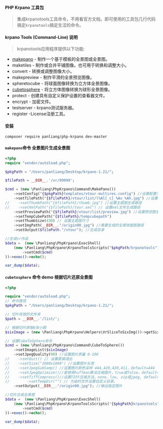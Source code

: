 #### PHP Krpano 工具包

> 集成krpanotools工具命令，不用看官方文档。即可使用的工具包几行代码搞定`krpanotools`搞定生涩的命令。

#### krpano Tools (Command-Line) 说明
 > krpanotools应用程序提供以下功能:
 * [makepano](/tests/make_pano_test.php) - 制作一个基于模板的全景图或全景图。
 * maketiles - 制作或合并平铺图像。也可用于转换和调整大小。
 * convert - 转换或调整图像大小。
 * makepreview - 制作平滑的全景预览图像。
 * spheretocube - 将球面图像转换为立方体全景图像。
 * [cubetosphere](/tests/cubetosphere_test.php) - 将立方体图像转换为球形全景图像。
 * protect - 创建具有自定义保护设置的查看器文件。
 * encrypt - 加密文件。
 * testserver - krpano测试服务器。
 * register -License注册工具。

#### 安装
```shell
composer require panliang/php-krpano dev-master
```

#### `makepano`命令 全景图片生成全景图
```php
<?php
require "vendor/autoload.php";

$pkgPath = "/Users/panliang/Desktop/krpano-1.21/";

$filePath = __DIR__.'/vr/99999';

$cmd = (new \Panliang\PhpKrpano\Command\MakePano())
    ->setConfig("{$pkgPath}templates/vtour-multires.config") //设置配置文件
    ->setTilePath("{$filePath}/vtour/list/l%Al[_c]_%Av_%Ah.jpg") //设置切片规则
//    ->setThumbPath("{$filePath}/thumb.jpg") //设置主题图生成路径
//    ->setXmlPath("{$filePath}/tour.xml") // 设置xml文件生成路径
    ->setPreviewPath("{$filePath}/vtour/list/preview.jpg") //设置预览图生成路径
    ->setTempCubePath("{$filePath}/tempcubepath")
    ->setThumbSize(430) // 设置主题图尺寸
    ->setImgPath(__DIR__."/origin90.jpg") //需要生成的全景球面图路径
    ->setOutput($filePath."/vtour"); //生成目录

//生成vr作品
$data =  (new \Panliang\PhpKrpano\ExecShell(
    (new \Panliang\PhpKrpano\KrpanoToolsScripts("$pkgPath/krpanotools"))
        ->setCmd($cmd)
))->exec()->echo();

var_dump($data);

```

#### `cubetosphere` 命令 demo 根据切片还原全景图
```PHP
<?php

require "vendor/autoload.php";
// 命令路径
$pkgPath = "/Users/panliang/Desktop/krpano-1.21/";

// 切片存放的文件夹
$path = __DIR__.'/list/';

// 根据切片获取6张小图
$sixImage = (new \Panliang\PhpKrpano\Helpers\VrSliceToSixImg())->getSixImage($path);

// 设置CubeToSphere命令
$cmd = (new \Panliang\PhpKrpano\Command\CubeToSphere())
    ->setImageList($sixImage)
    ->setJpegQuality(90) //设置图片质量 0-100
//    ->setQuit() // 设置直接退出
//    ->setSize("1080x1090") //设置图片长宽
//    ->setJpegSubSamp() //设置图片颜色采样 444,420,420,411，default=444
//    ->setJpegOptimize()//是使用huffman算法压缩图片，true或false，default=true。
//    ->setTiffCompress()//设置TIFF压缩方法，none，lzw, zip或jpeg, default=lzw。
//        ->setTempDir("") // 为临时文件设置自定义目录。
    ->setOutput(__DIR__."/origin90.jpg"); //输出指定图片

//切片合成全景图
$data =  (new \Panliang\PhpKrpano\ExecShell(
    (new \Panliang\PhpKrpano\KrpanoToolsScripts("{$pkgPath}krpanotools"))
        ->setCmd($cmd)
))->exec()->echo();

var_dump($data);


```
